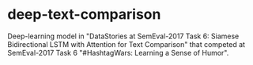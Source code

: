 # deep-text-comparison
Deep-learning model in "DataStories at SemEval-2017 Task 6: Siamese Bidirectional LSTM with Attention for Text Comparison" that competed at SemEval-2017 Task 6 "#HashtagWars: Learning a Sense of Humor".
